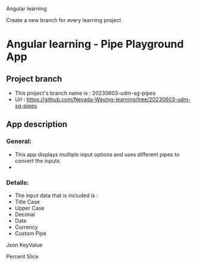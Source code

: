 Angular learning

Create a new branch for every learning project
# Angular learning - Pipe Playground App

## Project branch
- This project's branch name is : 20230603-udm-sg-pipes
- Url : https://github.com/Nevada-Way/ng-learning/tree/20230603-udm-sg-pipes

## App description
### General:
- This app displays multiple input options and uses different pipes to convert the inputs.
-
### Details:
- The input data that is included is :
- Title Case
- Upper Case
- Decimal
- Date
- Currency 
- Custom Pipe

Json
KeyValue

Percent
Slice

